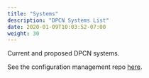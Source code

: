 ```yaml
---
title: "Systems"
description: "DPCN Systems List"
date: 2020-01-09T10:03:52-07:00
weight: 30
---
```


Current and proposed DPCN systems.

See the configuration management repo [here](https://github.com/DPCN-US/dpcn-config).